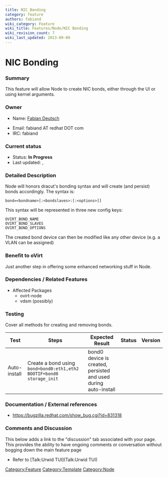```yaml
---
title: NIC Bonding
category: feature
authors: fabiand
wiki_category: Feature
wiki_title: Features/Node/NIC Bonding
wiki_revision_count: 7
wiki_last_updated: 2013-09-09
---
```


# NIC Bonding

### Summary

This feature will allow Node to create NIC bonds, either through the UI or using kernel arguments.

### Owner

*   Name: [ Fabian Deutsch](User:fabiand)

<!-- -->

*   Email: fabiand AT redhat DOT com
*   IRC: fabiand

### Current status

*   Status: **In Progress**
*   Last updated: ,

### Detailed Description

Node will honors dracut's bonding syntax and will create (and persist) bonds accordingly. The syntax is:

    bond=<bondname>[:<bondslaves>:[:<options>]]

This syntax will be represented in three new config keys:

    OVIRT_BOND_NAME
    OVIRT_BOND_SLAVES
    OVIRT_BOND_OPTIONS

The created bond device can then be modified like any other device (e.g. a VLAN can be assigned)

### Benefit to oVirt

Just another step in offering some enhanced networking stuff in Node.

### Dependencies / Related Features

*   Affected Packages
    -   ovirt-node
    -   vdsm (possibly)

### Testing

Cover all methods for creating and removing bonds.

| Test         | Steps                                                                | Expected Result                                                 | Status | Version |
|--------------|----------------------------------------------------------------------|-----------------------------------------------------------------|--------|---------|
| Auto-install | Create a bond using `bond=bond0:eth1,eth2 BOOTIF=bond0 storage_init` | bond0 device is created, persisted and used during auto-install |        |         |

### Documentation / External references

*   <https://bugzilla.redhat.com/show_bug.cgi?id=831318>

### Comments and Discussion

This below adds a link to the "discussion" tab associated with your page. This provides the ability to have ongoing comments or conversation without bogging down the main feature page

*   Refer to [Talk:Urwid TUI](Talk:Urwid TUI)

<Category:Feature> <Category:Template> <Category:Node>
